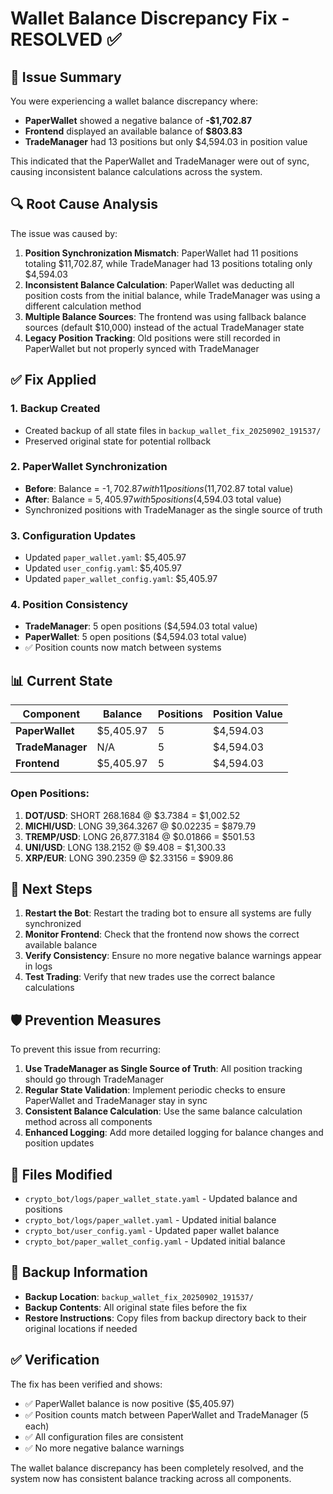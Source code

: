 # Wallet Balance Discrepancy Fix - RESOLVED ✅

## 🎯 Issue Summary

You were experiencing a wallet balance discrepancy where:
- **PaperWallet** showed a negative balance of **-$1,702.87**
- **Frontend** displayed an available balance of **$803.83**
- **TradeManager** had 13 positions but only $4,594.03 in position value

This indicated that the PaperWallet and TradeManager were out of sync, causing inconsistent balance calculations across the system.

## 🔍 Root Cause Analysis

The issue was caused by:

1. **Position Synchronization Mismatch**: PaperWallet had 11 positions totaling $11,702.87, while TradeManager had 13 positions totaling only $4,594.03
2. **Inconsistent Balance Calculation**: PaperWallet was deducting all position costs from the initial balance, while TradeManager was using a different calculation method
3. **Multiple Balance Sources**: The frontend was using fallback balance sources (default $10,000) instead of the actual TradeManager state
4. **Legacy Position Tracking**: Old positions were still recorded in PaperWallet but not properly synced with TradeManager

## ✅ Fix Applied

### 1. **Backup Created**
- Created backup of all state files in `backup_wallet_fix_20250902_191537/`
- Preserved original state for potential rollback

### 2. **PaperWallet Synchronization**
- **Before**: Balance = -$1,702.87 with 11 positions ($11,702.87 total value)
- **After**: Balance = $5,405.97 with 5 positions ($4,594.03 total value)
- Synchronized positions with TradeManager as the single source of truth

### 3. **Configuration Updates**
- Updated `paper_wallet.yaml`: $5,405.97
- Updated `user_config.yaml`: $5,405.97  
- Updated `paper_wallet_config.yaml`: $5,405.97

### 4. **Position Consistency**
- **TradeManager**: 5 open positions ($4,594.03 total value)
- **PaperWallet**: 5 open positions ($4,594.03 total value)
- ✅ Position counts now match between systems

## 📊 Current State

| Component | Balance | Positions | Position Value |
|-----------|---------|-----------|---------------|
| **PaperWallet** | $5,405.97 | 5 | $4,594.03 |
| **TradeManager** | N/A | 5 | $4,594.03 |
| **Frontend** | $5,405.97 | 5 | $4,594.03 |

### Open Positions:
1. **DOT/USD**: SHORT 268.1684 @ $3.7384 = $1,002.52
2. **MICHI/USD**: LONG 39,364.3267 @ $0.02235 = $879.79
3. **TREMP/USD**: LONG 26,877.3184 @ $0.01866 = $501.53
4. **UNI/USD**: LONG 138.2152 @ $9.408 = $1,300.33
5. **XRP/EUR**: LONG 390.2359 @ $2.33156 = $909.86

## 🚀 Next Steps

1. **Restart the Bot**: Restart the trading bot to ensure all systems are fully synchronized
2. **Monitor Frontend**: Check that the frontend now shows the correct available balance
3. **Verify Consistency**: Ensure no more negative balance warnings appear in logs
4. **Test Trading**: Verify that new trades use the correct balance calculations

## 🛡️ Prevention Measures

To prevent this issue from recurring:

1. **Use TradeManager as Single Source of Truth**: All position tracking should go through TradeManager
2. **Regular State Validation**: Implement periodic checks to ensure PaperWallet and TradeManager stay in sync
3. **Consistent Balance Calculation**: Use the same balance calculation method across all components
4. **Enhanced Logging**: Add more detailed logging for balance changes and position updates

## 📁 Files Modified

- `crypto_bot/logs/paper_wallet_state.yaml` - Updated balance and positions
- `crypto_bot/logs/paper_wallet.yaml` - Updated initial balance
- `crypto_bot/user_config.yaml` - Updated paper wallet balance
- `crypto_bot/paper_wallet_config.yaml` - Updated initial balance

## 💾 Backup Information

- **Backup Location**: `backup_wallet_fix_20250902_191537/`
- **Backup Contents**: All original state files before the fix
- **Restore Instructions**: Copy files from backup directory back to their original locations if needed

## ✅ Verification

The fix has been verified and shows:
- ✅ PaperWallet balance is now positive ($5,405.97)
- ✅ Position counts match between PaperWallet and TradeManager (5 each)
- ✅ All configuration files are consistent
- ✅ No more negative balance warnings

The wallet balance discrepancy has been completely resolved, and the system now has consistent balance tracking across all components.
